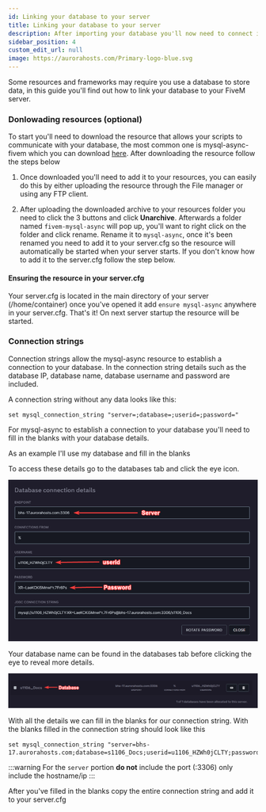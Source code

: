 ```yaml
---
id: Linking your database to your server
title: Linking your database to your server
description: After importing your database you'll now need to connect it to your server, in this guide you'll learn how to.
sidebar_position: 4
custom_edit_url: null
image: https://aurorahosts.com/Primary-logo-blue.svg
---
```


Some resources and frameworks may require you use a database to store data, in this guide you'll find out how to link your database to your FiveM server.

### Donlowading resources (optional)

To start you'll need to download the resource that allows your scripts to communicate with your database, the most common one is mysql-async-fivem which you can download [here](https://github.com/brouznouf/fivem-mysql-async/releases/). After downloading the resource follow the steps below

1. Once downloaded you'll need to add it to your resources, you can easily do this by either uploading the resource through the File manager or using any FTP client.

2. After uploading the downloaded archive to your resources folder you need to click the 3 buttons and click **Unarchive**. Afterwards a folder named `fivem-mysql-async` will pop up, you'll want to right click on the folder and click rename. Rename it to `mysql-async`, once it's been renamed you need to add it to your server.cfg so the resource will automatically be started when your server starts. If you don't know how to add it to the server.cfg follow the step below.

#### Ensuring the resource in your server.cfg

Your server.cfg is located in the main directory of your server (/home/container) once you've opened it add `ensure mysql-async` anywhere in your server.cfg. That's it! On next server startup the resource will be started.


### Connection strings

Connection strings allow the mysql-async resource to establish a connection to your database. In the connection string details such as the database IP, database name, database username and password are included.

A connection string without any data looks like this:

```
set mysql_connection_string "server=;database=;userid=;password="
```

For mysql-async to establish a connection to your database you'll need to fill in the blanks with your database details.

As an example I'll use my database and fill in the blanks

To access these details go to the databases tab and click the eye icon.

![Database details](../../../images/Game_servers/gta/database/1_details.png)

Your database name can be found in the databases tab before clicking the eye to reveal more details.

![Database name](../../../images/Game_servers/gta/database/2_databasename.png)

With all the details we can fill in the blanks for our connection string. With the blanks filled in the connection string should look like this

```
set mysql_connection_string "server=bhs-17.aurorahosts.com;database=s1106_Docs;userid=u1106_HZWh0jCLTY;password=XR=LaeKCKi5Mnwl^r.7Fr6Ps"
```
:::warning
For the `server` portion **do not** include the port (:3306) only include the hostname/ip
:::

After you've filled in the blanks copy the entire connection string and add it to your server.cfg